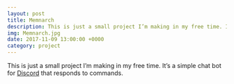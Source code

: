 ```yaml
---
layout: post
title: Memnarch
description: This is just a small project I’m making in my free time. It’s a simple chat bot for Discord that responds to commands.
img: Memnarch.jpg
date: 2017-11-09 13:00:00 +0000
category: project
---
```

This is just a small project I’m making in my free time. It’s a simple chat bot for [Discord]("discordapp.com") that responds to commands.
